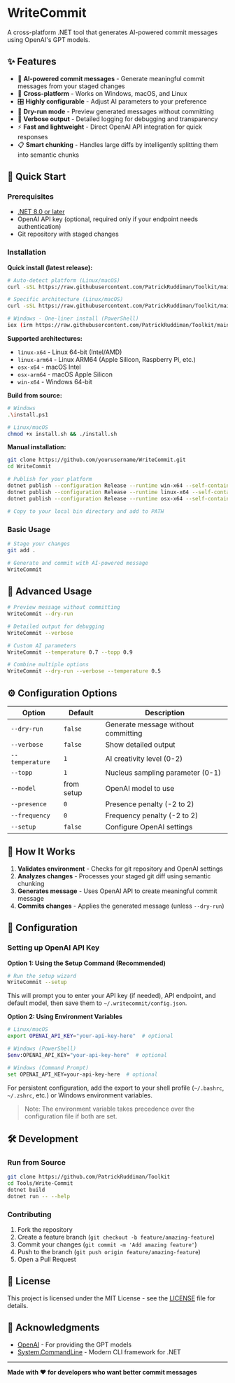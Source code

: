 # WriteCommit

A cross-platform .NET tool that generates AI-powered commit messages using OpenAI's GPT models.

## ✨ Features

- 🤖 **AI-powered commit messages** - Generate meaningful commit messages from your staged changes
- 🔄 **Cross-platform** - Works on Windows, macOS, and Linux
- 🎛️ **Highly configurable** - Adjust AI parameters to your preference
- 🧪 **Dry-run mode** - Preview generated messages without committing
- 📝 **Verbose output** - Detailed logging for debugging and transparency
- ⚡ **Fast and lightweight** - Direct OpenAI API integration for quick responses
- 📋 **Smart chunking** - Handles large diffs by intelligently splitting them into semantic chunks

## 🚀 Quick Start

### Prerequisites

- [.NET 8.0 or later](https://dotnet.microsoft.com/download)
 - OpenAI API key (optional, required only if your endpoint needs authentication)
- Git repository with staged changes

### Installation

**Quick install (latest release):**
```bash
# Auto-detect platform (Linux/macOS)
curl -sSL https://raw.githubusercontent.com/PatrickRuddiman/Toolkit/main/Tools/Write-Commit/install-universal.sh | bash

# Specific architecture (Linux/macOS)
curl -sSL https://raw.githubusercontent.com/PatrickRuddiman/Toolkit/main/Tools/Write-Commit/install-universal.sh | bash -s -- --arch linux-arm64

# Windows - One-liner install (PowerShell)
iex (irm https://raw.githubusercontent.com/PatrickRuddiman/Toolkit/main/Tools/Write-Commit/install-web.ps1)
```

**Supported architectures:**
- `linux-x64` - Linux 64-bit (Intel/AMD)
- `linux-arm64` - Linux ARM64 (Apple Silicon, Raspberry Pi, etc.)
- `osx-x64` - macOS Intel
- `osx-arm64` - macOS Apple Silicon
- `win-x64` - Windows 64-bit

**Build from source:**
```bash
# Windows
.\install.ps1

# Linux/macOS  
chmod +x install.sh && ./install.sh
```

**Manual installation:**
```bash
git clone https://github.com/yourusername/WriteCommit.git
cd WriteCommit

# Publish for your platform
dotnet publish --configuration Release --runtime win-x64 --self-contained true --output publish/win-x64  # Windows
dotnet publish --configuration Release --runtime linux-x64 --self-contained true --output publish/linux-x64  # Linux
dotnet publish --configuration Release --runtime osx-x64 --self-contained true --output publish/osx-x64  # macOS

# Copy to your local bin directory and add to PATH
```

### Basic Usage

```bash
# Stage your changes
git add .

# Generate and commit with AI-powered message
WriteCommit
```

## 🎯 Advanced Usage

```bash
# Preview message without committing
WriteCommit --dry-run

# Detailed output for debugging
WriteCommit --verbose

# Custom AI parameters
WriteCommit --temperature 0.7 --topp 0.9

# Combine multiple options
WriteCommit --dry-run --verbose --temperature 0.5
```

## ⚙️ Configuration Options

| Option | Default | Description |
|--------|---------|-------------|
| `--dry-run` | `false` | Generate message without committing |
| `--verbose` | `false` | Show detailed output |
| `--temperature` | `1` | AI creativity level (0-2) |
| `--topp` | `1` | Nucleus sampling parameter (0-1) |
| `--model` | from setup | OpenAI model to use |
| `--presence` | `0` | Presence penalty (-2 to 2) |
| `--frequency` | `0` | Frequency penalty (-2 to 2) |
| `--setup` | `false` | Configure OpenAI settings |

## 🔧 How It Works

1. **Validates environment** - Checks for git repository and OpenAI settings
2. **Analyzes changes** - Processes your staged git diff using semantic chunking
3. **Generates message** - Uses OpenAI API to create meaningful commit message
4. **Commits changes** - Applies the generated message (unless `--dry-run`)

## 🔑 Configuration

### Setting up OpenAI API Key

**Option 1: Using the Setup Command (Recommended)**

```bash
# Run the setup wizard
WriteCommit --setup
```

This will prompt you to enter your API key (if needed), API endpoint, and default model, then save them to `~/.writecommit/config.json`.

**Option 2: Using Environment Variables**

```bash
# Linux/macOS
export OPENAI_API_KEY="your-api-key-here"  # optional

# Windows (PowerShell)
$env:OPENAI_API_KEY="your-api-key-here"  # optional

# Windows (Command Prompt)
set OPENAI_API_KEY=your-api-key-here  # optional
```

For persistent configuration, add the export to your shell profile (`~/.bashrc`, `~/.zshrc`, etc.) or Windows environment variables.

> Note: The environment variable takes precedence over the configuration file if both are set.

## 🛠️ Development

### Run from Source
```bash
git clone https://github.com/PatrickRuddiman/Toolkit
cd Tools/Write-Commit
dotnet build
dotnet run -- --help
```

### Contributing
1. Fork the repository
2. Create a feature branch (`git checkout -b feature/amazing-feature`)
3. Commit your changes (`git commit -m 'Add amazing feature'`)
4. Push to the branch (`git push origin feature/amazing-feature`)
5. Open a Pull Request

## 📝 License

This project is licensed under the MIT License - see the [LICENSE](LICENSE) file for details.

## 🙏 Acknowledgments

- [OpenAI](https://openai.com/) - For providing the GPT models
- [System.CommandLine](https://github.com/dotnet/command-line-api) - Modern CLI framework for .NET

---

**Made with ❤️ for developers who want better commit messages**
